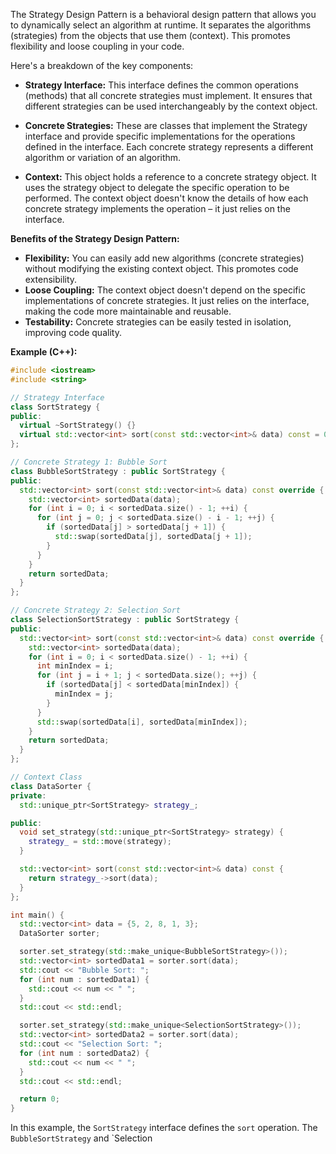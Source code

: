 The Strategy Design Pattern is a behavioral design pattern that allows you to dynamically select an algorithm at runtime. It separates the algorithms (strategies) from the objects that use them (context). This promotes flexibility and loose coupling in your code.

Here's a breakdown of the key components:

- **Strategy Interface:** This interface defines the common operations (methods) that all concrete strategies must implement. It ensures that different strategies can be used interchangeably by the context object.

- **Concrete Strategies:** These are classes that implement the Strategy interface and provide specific implementations for the operations defined in the interface. Each concrete strategy represents a different algorithm or variation of an algorithm.

- **Context:** This object holds a reference to a concrete strategy object. It uses the strategy object to delegate the specific operation to be performed. The context object doesn't know the details of how each concrete strategy implements the operation – it just relies on the interface.

**Benefits of the Strategy Design Pattern:**

- **Flexibility:** You can easily add new algorithms (concrete strategies) without modifying the existing context object. This promotes code extensibility.
- **Loose Coupling:** The context object doesn't depend on the specific implementations of concrete strategies. It just relies on the interface, making the code more maintainable and reusable.
- **Testability:** Concrete strategies can be easily tested in isolation, improving code quality.

**Example (C++):**

```c++
#include <iostream>
#include <string>

// Strategy Interface
class SortStrategy {
public:
  virtual ~SortStrategy() {}
  virtual std::vector<int> sort(const std::vector<int>& data) const = 0;
};

// Concrete Strategy 1: Bubble Sort
class BubbleSortStrategy : public SortStrategy {
public:
  std::vector<int> sort(const std::vector<int>& data) const override {
    std::vector<int> sortedData(data);
    for (int i = 0; i < sortedData.size() - 1; ++i) {
      for (int j = 0; j < sortedData.size() - i - 1; ++j) {
        if (sortedData[j] > sortedData[j + 1]) {
          std::swap(sortedData[j], sortedData[j + 1]);
        }
      }
    }
    return sortedData;
  }
};

// Concrete Strategy 2: Selection Sort
class SelectionSortStrategy : public SortStrategy {
public:
  std::vector<int> sort(const std::vector<int>& data) const override {
    std::vector<int> sortedData(data);
    for (int i = 0; i < sortedData.size() - 1; ++i) {
      int minIndex = i;
      for (int j = i + 1; j < sortedData.size(); ++j) {
        if (sortedData[j] < sortedData[minIndex]) {
          minIndex = j;
        }
      }
      std::swap(sortedData[i], sortedData[minIndex]);
    }
    return sortedData;
  }
};

// Context Class
class DataSorter {
private:
  std::unique_ptr<SortStrategy> strategy_;

public:
  void set_strategy(std::unique_ptr<SortStrategy> strategy) {
    strategy_ = std::move(strategy);
  }

  std::vector<int> sort(const std::vector<int>& data) const {
    return strategy_->sort(data);
  }
};

int main() {
  std::vector<int> data = {5, 2, 8, 1, 3};
  DataSorter sorter;

  sorter.set_strategy(std::make_unique<BubbleSortStrategy>());
  std::vector<int> sortedData1 = sorter.sort(data);
  std::cout << "Bubble Sort: ";
  for (int num : sortedData1) {
    std::cout << num << " ";
  }
  std::cout << std::endl;

  sorter.set_strategy(std::make_unique<SelectionSortStrategy>());
  std::vector<int> sortedData2 = sorter.sort(data);
  std::cout << "Selection Sort: ";
  for (int num : sortedData2) {
    std::cout << num << " ";
  }
  std::cout << std::endl;

  return 0;
}
```

In this example, the `SortStrategy` interface defines the `sort` operation. The `BubbleSortStrategy` and `Selection
